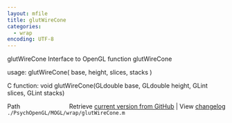 ```yaml
---
layout: mfile
title: glutWireCone
categories:
  - wrap
encoding: UTF-8
---
```


glutWireCone  Interface to OpenGL function glutWireCone  

usage:  glutWireCone( base, height, slices, stacks )  

C function:  void glutWireCone(GLdouble base, GLdouble height, GLint slices, GLint stacks)  


<div class="code_header" style="text-align:right;">
  <span style="float:left;">Path&nbsp;&nbsp;</span> <span class="counter">Retrieve <a href=
  "https://raw.github.com/Psychtoolbox-3/Psychtoolbox-3/beta/./PsychOpenGL/MOGL/wrap/glutWireCone.m">current version from GitHub</a> | View <a href=
  "https://github.com/Psychtoolbox-3/Psychtoolbox-3/commits/beta/./PsychOpenGL/MOGL/wrap/glutWireCone.m">changelog</a></span>
</div>
<div class="code">
  <code>./PsychOpenGL/MOGL/wrap/glutWireCone.m</code>
</div>
